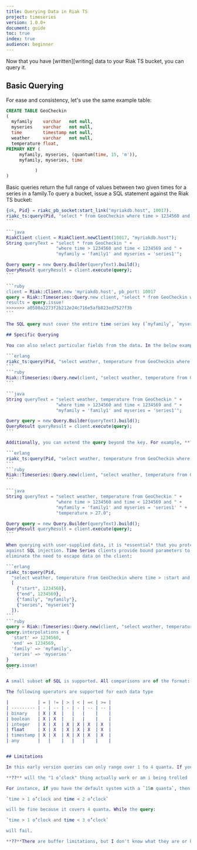 ```yaml
---
title: Querying Data in Riak TS
project: timeseries
version: 1.0.0+
document: guide
toc: true
index: true
audience: beginner
---
```


Now that you have [written][writing] data to your Riak TS bucket, you can query it.

## Basic Querying

For ease and consistency, let's use the same example table:

```sql
CREATE TABLE GeoCheckin
(
  myfamily    varchar   not null,
  myseries    varchar   not null,
  time        timestamp not null,
  weather     varchar   not null,
  temperature float,
PRIMARY KEY (
     myfamily, myseries, (quantum(time, 15, 'm')),
     myfamily, myseries, time

           )
)
```

Basic queries return the full range of values between two given times for a series in a family.To query a bucket, issue a SQL statement against the Riak TS bucket:

````erlang
{ok, Pid} = riakc_pb_socket:start_link("myriakdb.host", 10017).
riakc_ts:query(Pid, "select * from GeoCheckin where time > 1234560 and time < 1234569 and myfamily = 'family1' and myseries = 'series1'").
```

```java
RiakClient client = RiakClient.newClient(10017, "myriakdb.host");
String queryText = "select * from GeoCheckin " +
                   "where time > 1234560 and time < 1234569 and " +
                   "myfamily = 'family1' and myseries = 'series1'";

Query query = new Query.Builder(queryText).build();
QueryResult queryResult = client.execute(query);
```

```ruby
client = Riak::Client.new 'myriakdb.host', pb_port: 10017
query = Riak::Timeseries::Query.new client, "select * from GeoCheckin where time > 1234560 and time < 1234569 and myfamily = 'family1' and myseries = 'series1'"
results = query.issue!
>>>>>>> a0580a2273f2b212e24c716e5afb823ed7527f3b
```

The SQL query must cover the entire time series key (`myfamily`, `myseries`, and `time`). If any part of the time series key is missing, you will get an error.

## Specific Querying

You can also select particular fields from the data. In the below example, **??** what specifically is happening here?:

```erlang
riakc_ts:query(Pid, "select weather, temperature from GeoCheckin where time > 1234560 and time < 1234569 and myfamily = 'family1' and myseries = 'series1'").
```
```ruby
Riak::Timeseries::Query.new(client, "select weather, temperature from GeoCheckin where time > 1234560 and time < 1234569 and myfamily = 'family1' and myseries = 'series1'").issue!
```

```java
String queryText = "select weather, temperature from GeoCheckin " +
                   "where time > 1234560 and time < 1234569 and " +
                   "myfamily = 'family1' and myseries = 'series1'";

Query query = new Query.Builder(queryText).build();
QueryResult queryResult = client.execute(query);
```

Additionally, you can extend the query beyond the key. For example, **??** what's happening in this example?:

```erlang
riakc_ts:query(Pid, "select weather, temperature from GeoCheckin where time > 1234560 and time < 1234569 and myfamily = 'family1' and myseries = 'series1' and temperature > 27.0").
```
```ruby
Riak::Timeseries::Query.new(client, "select weather, temperature from GeoCheckin where time > 1234560 and time < 1234569 and myfamily = 'family1' and myseries = 'series1' and temperature > 27.0").issue!
```

```java
String queryText = "select weather, temperature from GeoCheckin " +
                   "where time > 1234560 and time < 1234569 and " +
                   "myfamily = 'family1' and myseries = 'series1' " +
                   "temperature > 27.0";

Query query = new Query.Builder(queryText).build();
QueryResult queryResult = client.execute(query);
```

When querying with user-supplied data, it is *essential* that you protect
against SQL injection. Time Series clients provide bound parameters to
eliminate the need to escape data on the client:

```erlang
riakc_ts:query(Pid,
  "select weather, temperature from GeoCheckin where time > :start and time < :end and myfamily = :family and myseries = :series and temperature > :temperature",
  [
    {"start", 1234560},
    {"end", 1234569},
    {"family", "myfamily"},
    {"series", "myseries"}
  ]).
```
```ruby
query = Riak::Timeseries::Query.new(client, "select weather, temperature from GeoCheckin where time > :start and time < :end and myfamily = :family and myseries = :series and temperature > :temperature")
query.interpolations = {
  'start' => 1234560,
  'end' => 1234569,
  'family' => 'myfamily',
  'series' => 'myseries'
}
query.issue!
```

A small subset of SQL is supported. All comparisons are of the format: `Field Operator Constant`

The following operators are supported for each data type

|           | = | != | > | < | =< | >= |
| --------- | - | -- | - | - | -- | -- |
| binary    | X | X  |   |   |    |    |
| boolean   | X | X  |   |   |    |    |
| integer   | X | X  | X | X | X  | X  |
| float     | X | X  | X | X | X  | X  |
| timestamp | X | X  | X | X | X  | X  |
| any       |   |    |   |   |    |    |


## Limitations

In this early version queries can only range over 1 to 4 quanta. If you write a range that is too large, your query will generate too many subqueries and the query system will refuse to run.

**??** will the "1 o’clock" thing actually work or am i being trolled

For instance, if you have the default system with a `15m quanta`, then a query such as:

`time > 1 o’clock and time < 2 o’clock`

will be fine because it covers 4 quanta. While the query:

`time > 1 o’clock and time < 3 o’clock`

will fail.

**??**There are buffer limitations, but I don't know what they are or how to guide users.
